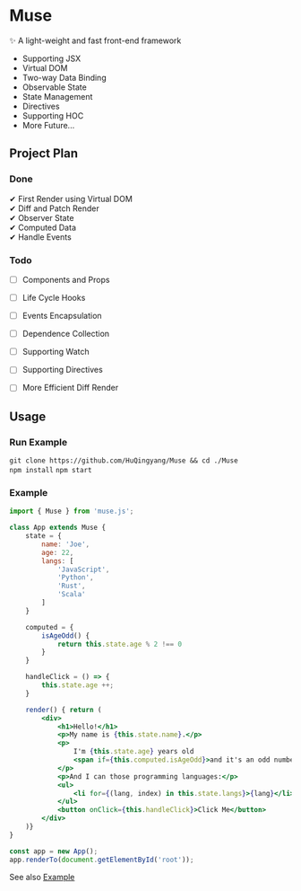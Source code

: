 # Muse

✨ A light-weight and fast front-end framework

* Supporting JSX  
* Virtual DOM  
* Two-way Data Binding  
* Observable State  
* State Management  
* Directives  
* Supporting HOC  
* More Future...


## Project Plan

### Done
✔ First Render using Virtual DOM   
✔ Diff and Patch Render  
✔ Observer State  
✔ Computed Data  
✔ Handle Events

### Todo
* [ ] Components and Props
* [ ] Life Cycle Hooks  
* [ ] Events Encapsulation
* [ ] Dependence Collection
* [ ] Supporting Watch
* [ ] Supporting Directives
* [ ] More Efficient Diff Render


## Usage

### Run Example
`git clone https://github.com/HuQingyang/Muse && cd ./Muse`  
`npm install`
`npm start`  


### Example
```jsx harmony
import { Muse } from 'muse.js';

class App extends Muse {
    state = {
        name: 'Joe',
        age: 22,
        langs: [
            'JavaScript',
            'Python',
            'Rust',
            'Scala'
        ]
    }

    computed = {
        isAgeOdd() {
            return this.state.age % 2 !== 0
        }
    }

    handleClick = () => {
        this.state.age ++;
    }

    render() { return (
        <div>
            <h1>Hello!</h1>
            <p>My name is {this.state.name}.</p>
            <p>
                I'm {this.state.age} years old
                <span if={this.computed.isAgeOdd}>and it's an odd number.</span>
            </p>
            <p>And I can those programming languages:</p>
            <ul>
                <li for={(lang, index) in this.state.langs}>{lang}</li>
            </ul>
            <button onClick={this.handleClick}>Click Me</button>
        </div>
    )}
}

const app = new App();
app.renderTo(document.getElementById('root'));
```
See also [Example](https://github.com/HuQingyang/Muse/blob/master/example/index.js)
